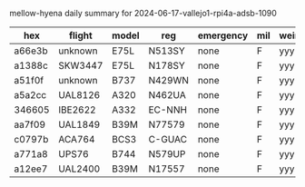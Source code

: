 mellow-hyena daily summary for 2024-06-17-vallejo1-rpi4a-adsb-1090

|hex|flight|model|reg|emergency|mil|weirdo|
|--|--|--|--|--|--|--|
|a66e3b|unknown|E75L|N513SY|none|F|yyy|
|a1388c|SKW3447|E75L|N178SY|none|F|yyy|
|a51f0f|unknown|B737|N429WN|none|F|yyy|
|a5a2cc|UAL8126|A320|N462UA|none|F|yyy|
|346605|IBE2622|A332|EC-NNH|none|F|yyy|
|aa7f09|UAL1849|B39M|N77579|none|F|yyy|
|c0797b|ACA764|BCS3|C-GUAC|none|F|yyy|
|a771a8|UPS76|B744|N579UP|none|F|yyy|
|a12ee7|UAL2400|B39M|N17557|none|F|yyy|
